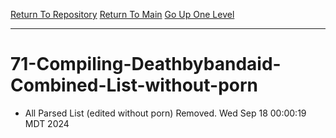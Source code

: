 [Return To Repository](https://github.com/DigitalWarrior/piholeparser/)
[Return To Main](https://github.com/DigitalWarrior/piholeparser/blob/master/RecentRunLogs/Mainlog.md)
[Go Up One Level](https://github.com/DigitalWarrior/piholeparser/blob/master/RecentRunLogs/TopLevelScripts/.md)
____________________________________
# 71-Compiling-Deathbybandaid-Combined-List-without-porn
* All Parsed List (edited without porn) Removed. Wed Sep 18 00:00:19 MDT 2024
